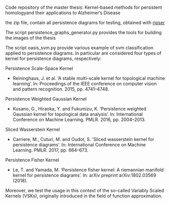 Code repository of the master thesis:
Kernel-based methods for persistent homologyand their applications to Alzheimer’s Disease

the zip file, contain all persistence diagrams for testing, obtained with [ripser](https://ripser.scikit-tda.org/en/latest/)

The script persistence_graphs_generator.py provides the tools for building the images of the thesis

The script oasis_svm.py provide various example of svm classification applied to persistence diagrams.
In particular are considered four types of kernel for persistence diagrams, respectively:

Persistence Scale-Space Kernel 
- Reininghaus, J. et al. ‘A stable multi-scale kernel for topological machine learning’. In: Proceedings of the IEEE conference on computer vision and pattern recognition. 2015, pp. 4741–4748.

Persistence Weighted Gaussian Kernel
- Kusano, G., Hiraoka, Y. and Fukumizu, K. ‘Persistence weighted Gaussian kernel for topological data analysis’. In: International Conference on Machine Learning. PMLR. 2016, pp. 2004–2013.

Sliced Wasserstein Kernel
- Carriere, M., Cuturi, M. and Oudot, S. ‘Sliced wasserstein kernel for persistence diagrams’. In: International Conference on Machine Learning. PMLR. 2017, pp. 664–673.

Persistence Fisher Kernel
- Le, T. and Yamada, M. ‘Persistence fisher kernel: A riemannian manifold kernel for persistence diagrams’. In: arXiv preprint arXiv:1802.03569
(2018).

Moreover, we test the usage in this context of the so-called Variably Scaled Kernels (VSKs), originally introduced in the field of function approximation. 
